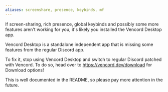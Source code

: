 ```yaml
---
aliases: screenshare, presence, keybinds, mf
---
```


If screen-sharing, rich presence, global keybinds and possibly some more features aren't working for you, it's likely you installed the Vencord Desktop app.

Vencord Desktop is a standalone independent app that is missing some features from the regular Discord app.

To fix it, stop using Vencord Desktop and switch to regular Discord patched with Vencord. To do so, head over to https://vencord.dev/download for Download options!

This is well documented in the README, so please pay more attention in the future.
